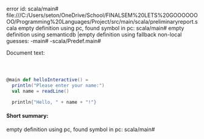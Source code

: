 error id: scala/main#
file:///C:/Users/seton/OneDrive/School/FINALSEM%20LETS%20GOOOOOOOO/Programming%20Languages/Project/src/main/scala/preliminaryreport.scala
empty definition using pc, found symbol in pc: scala/main#
empty definition using semanticdb
|empty definition using fallback
non-local guesses:
	 -main#
	 -scala/Predef.main#

Document text:

```scala



@main def helloInteractive() =
  println("Please enter your name:")
  val name = readLine()

  println{"Hello, " + name + "!"}


```

#### Short summary: 

empty definition using pc, found symbol in pc: scala/main#